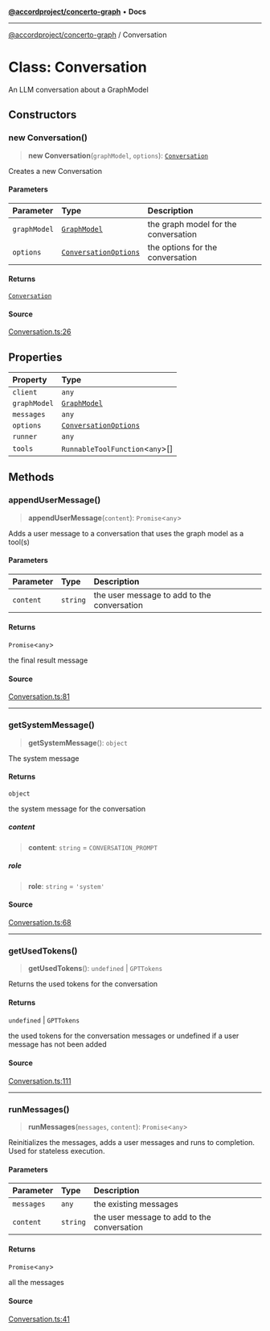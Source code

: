 [**@accordproject/concerto-graph**](../README.md) • **Docs**

***

[@accordproject/concerto-graph](../README.md) / Conversation

# Class: Conversation

An LLM conversation about a GraphModel

## Constructors

### new Conversation()

> **new Conversation**(`graphModel`, `options`): [`Conversation`](Conversation.md)

Creates a new Conversation

#### Parameters

| Parameter | Type | Description |
| :------ | :------ | :------ |
| `graphModel` | [`GraphModel`](GraphModel.md) | the graph model for the conversation |
| `options` | [`ConversationOptions`](../type-aliases/ConversationOptions.md) | the options for the conversation |

#### Returns

[`Conversation`](Conversation.md)

#### Source

[Conversation.ts:26](https://github.com/accordproject/lab-concerto-graph/blob/c86669a10a27298cd56667820f64e9064b866591/src/Conversation.ts#L26)

## Properties

| Property | Type |
| :------ | :------ |
| `client` | `any` |
| `graphModel` | [`GraphModel`](GraphModel.md) |
| `messages` | `any` |
| `options` | [`ConversationOptions`](../type-aliases/ConversationOptions.md) |
| `runner` | `any` |
| `tools` | `RunnableToolFunction`\<`any`\>[] |

## Methods

### appendUserMessage()

> **appendUserMessage**(`content`): `Promise`\<`any`\>

Adds a user message to a conversation that uses the
graph model as a tool(s)

#### Parameters

| Parameter | Type | Description |
| :------ | :------ | :------ |
| `content` | `string` | the user message to add to the conversation |

#### Returns

`Promise`\<`any`\>

the final result message

#### Source

[Conversation.ts:81](https://github.com/accordproject/lab-concerto-graph/blob/c86669a10a27298cd56667820f64e9064b866591/src/Conversation.ts#L81)

***

### getSystemMessage()

> **getSystemMessage**(): `object`

The system message

#### Returns

`object`

the system message for the conversation

##### content

> **content**: `string` = `CONVERSATION_PROMPT`

##### role

> **role**: `string` = `'system'`

#### Source

[Conversation.ts:68](https://github.com/accordproject/lab-concerto-graph/blob/c86669a10a27298cd56667820f64e9064b866591/src/Conversation.ts#L68)

***

### getUsedTokens()

> **getUsedTokens**(): `undefined` \| `GPTTokens`

Returns the used tokens for the conversation

#### Returns

`undefined` \| `GPTTokens`

the used tokens for the conversation messages
or undefined if a user message has not been added

#### Source

[Conversation.ts:111](https://github.com/accordproject/lab-concerto-graph/blob/c86669a10a27298cd56667820f64e9064b866591/src/Conversation.ts#L111)

***

### runMessages()

> **runMessages**(`messages`, `content`): `Promise`\<`any`\>

Reinitializes the messages, adds a user messages and runs
to completion. Used for stateless execution.

#### Parameters

| Parameter | Type | Description |
| :------ | :------ | :------ |
| `messages` | `any` | the existing messages |
| `content` | `string` | the user message to add to the conversation |

#### Returns

`Promise`\<`any`\>

all the messages

#### Source

[Conversation.ts:41](https://github.com/accordproject/lab-concerto-graph/blob/c86669a10a27298cd56667820f64e9064b866591/src/Conversation.ts#L41)
